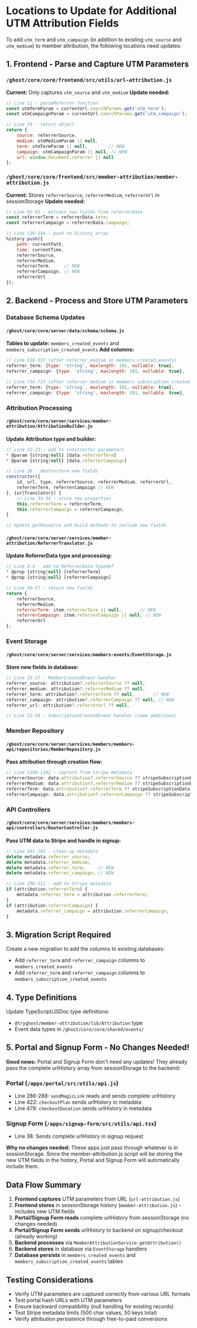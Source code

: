 # Locations to Update for Additional UTM Attribution Fields

To add `utm_term` and `utm_campaign` (in addition to existing `utm_source` and `utm_medium`) to member attribution, the following locations need updates:

## 1. Frontend - Parse and Capture UTM Parameters

### `/ghost/core/core/frontend/src/utils/url-attribution.js`
**Current:** Only captures `utm_source` and `utm_medium`
**Update needed:**
```javascript
// Line 11 - parseReferrer function
const utmTermParam = currentUrl.searchParams.get('utm_term');
const utmCampaignParam = currentUrl.searchParams.get('utm_campaign');

// Line 29 - return object
return {
    source: referrerSource,
    medium: utmMediumParam || null,
    term: utmTermParam || null,        // NEW
    campaign: utmCampaignParam || null, // NEW
    url: window.document.referrer || null
};
```

### `/ghost/core/core/frontend/src/member-attribution/member-attribution.js`
**Current:** Stores `referrerSource`, `referrerMedium`, `referrerUrl` in sessionStorage
**Update needed:**
```javascript
// Line 92-93 - extract new fields from referrerData
const referrerTerm = referrerData.term;
const referrerCampaign = referrerData.campaign;

// Line 138-144 - push to history array
history.push({
    path: currentPath,
    time: currentTime,
    referrerSource,
    referrerMedium,
    referrerTerm,     // NEW
    referrerCampaign, // NEW
    referrerUrl
});
```

## 2. Backend - Process and Store UTM Parameters

### Database Schema Updates

#### `/ghost/core/core/server/data/schema/schema.js`
**Tables to update:** `members_created_events` and `members_subscription_created_events`
**Add columns:**
```javascript
// Line 536-537 (after referrer_medium in members_created_events)
referrer_term: {type: 'string', maxlength: 191, nullable: true},
referrer_campaign: {type: 'string', maxlength: 191, nullable: true},

// Line 716-717 (after referrer_medium in members_subscription_created_events)
referrer_term: {type: 'string', maxlength: 191, nullable: true},
referrer_campaign: {type: 'string', maxlength: 191, nullable: true},
```

### Attribution Processing

#### `/ghost/core/core/server/services/member-attribution/AttributionBuilder.js`
**Update Attribution type and builder:**
```javascript
// Line 22-23 - add to constructor parameters
* @param {string|null} [data.referrerTerm]
* @param {string|null} [data.referrerCampaign]

// Line 26 - destructure new fields
constructor({
    id, url, type, referrerSource, referrerMedium, referrerUrl,
    referrerTerm, referrerCampaign // NEW
}, {urlTranslator}) {
    // Line 33-34 - store new properties
    this.referrerTerm = referrerTerm;
    this.referrerCampaign = referrerCampaign;
}

// Update getResource and build methods to include new fields
```

#### `/ghost/core/core/server/services/member-attribution/ReferrerTranslator.js`
**Update ReferrerData type and processing:**
```javascript
// Line 3-4 - add to ReferrerData typedef
* @prop {string|null} [referrerTerm]
* @prop {string|null} [referrerCampaign]

// Line 50-57 - return new fields
return {
    referrerSource,
    referrerMedium,
    referrerTerm: item.referrerTerm || null,       // NEW
    referrerCampaign: item.referrerCampaign || null, // NEW
    referrerUrl
};
```

### Event Storage

#### `/ghost/core/core/server/services/members-events/EventStorage.js`
**Store new fields in database:**
```javascript
// Line 35-37 - MemberCreatedEvent handler
referrer_source: attribution?.referrerSource ?? null,
referrer_medium: attribution?.referrerMedium ?? null,
referrer_term: attribution?.referrerTerm ?? null,       // NEW
referrer_campaign: attribution?.referrerCampaign ?? null, // NEW
referrer_url: attribution?.referrerUrl ?? null,

// Line 52-54 - SubscriptionCreatedEvent handler (same additions)
```

### Member Repository

#### `/ghost/core/core/server/services/members/members-api/repositories/MemberRepository.js`
**Pass attribution through creation flow:**
```javascript
// Line 1180-1182 - capture from Stripe metadata
referrerSource: data.attribution?.referrerSource ?? stripeSubscriptionData.metadata?.referrer_source ?? null,
referrerMedium: data.attribution?.referrerMedium ?? stripeSubscriptionData.metadata?.referrer_medium ?? null,
referrerTerm: data.attribution?.referrerTerm ?? stripeSubscriptionData.metadata?.referrer_term ?? null,       // NEW
referrerCampaign: data.attribution?.referrerCampaign ?? stripeSubscriptionData.metadata?.referrer_campaign ?? null, // NEW
```

### API Controllers

#### `/ghost/core/core/server/services/members/members-api/controllers/RouterController.js`
**Pass UTM data to Stripe and handle in signup:**
```javascript
// Line 181-183 - clean up metadata
delete metadata.referrer_source;
delete metadata.referrer_medium;
delete metadata.referrer_term;     // NEW
delete metadata.referrer_campaign; // NEW

// Line 206-211 - add to Stripe metadata
if (attribution.referrerTerm) {
    metadata.referrer_term = attribution.referrerTerm;
}
if (attribution.referrerCampaign) {
    metadata.referrer_campaign = attribution.referrerCampaign;
}
```

## 3. Migration Script Required

Create a new migration to add the columns to existing databases:
- Add `referrer_term` and `referrer_campaign` columns to `members_created_events`
- Add `referrer_term` and `referrer_campaign` columns to `members_subscription_created_events`

## 4. Type Definitions

Update TypeScript/JSDoc type definitions:
- `@tryghost/member-attribution/lib/Attribution` type
- Event data types in `/ghost/core/core/shared/events/`

## 5. Portal and Signup Form - No Changes Needed!

**Good news:** Portal and Signup Form don't need any updates! They already pass the complete urlHistory array from sessionStorage to the backend:

### Portal (`/apps/portal/src/utils/api.js`)
- Line 286-288: `sendMagicLink` reads and sends complete urlHistory
- Line 422: `checkoutPlan` sends urlHistory in metadata
- Line 479: `checkoutDonation` sends urlHistory in metadata

### Signup Form (`/apps/signup-form/src/utils/api.tsx`)
- Line 38: Sends complete urlHistory in signup request

**Why no changes needed:** These apps just pass through whatever is in sessionStorage. Since the member-attribution.js script will be storing the new UTM fields in the history, Portal and Signup Form will automatically include them.

## Data Flow Summary

1. **Frontend captures** UTM parameters from URL (`url-attribution.js`)
2. **Frontend stores** in sessionStorage history (`member-attribution.js`) - includes new UTM fields
3. **Portal/Signup Form reads** complete urlHistory from sessionStorage (no changes needed)
4. **Portal/Signup Form sends** urlHistory to backend on signup/checkout (already working)
5. **Backend processes** via `MemberAttributionService.getAttribution()` 
6. **Backend stores** in database via `EventStorage` handlers
7. **Database persists** in `members_created_events` and `members_subscription_created_events` tables

## Testing Considerations

- Verify UTM parameters are captured correctly from various URL formats
- Test portal hash URLs with UTM parameters
- Ensure backward compatibility (null handling for existing records)
- Test Stripe metadata limits (500 char values, 50 keys total)
- Verify attribution persistence through free-to-paid conversions